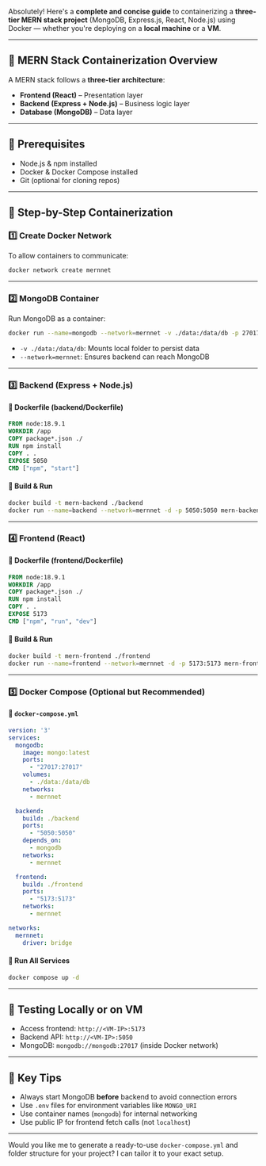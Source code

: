 Absolutely! Here's a **complete and concise guide** to containerizing a **three-tier MERN stack project** (MongoDB, Express.js, React, Node.js) using Docker — whether you're deploying on a **local machine** or a **VM**.

---

## 🚀 MERN Stack Containerization Overview

A MERN stack follows a **three-tier architecture**:
- **Frontend (React)** – Presentation layer
- **Backend (Express + Node.js)** – Business logic layer
- **Database (MongoDB)** – Data layer

---

## 🧰 Prerequisites
- Node.js & npm installed
- Docker & Docker Compose installed
- Git (optional for cloning repos)

---

## 🧱 Step-by-Step Containerization

### 1️⃣ **Create Docker Network**
To allow containers to communicate:
```bash
docker network create mernnet
```

---

### 2️⃣ **MongoDB Container**
Run MongoDB as a container:
```bash
docker run --name=mongodb --network=mernnet -v ./data:/data/db -p 27017:27017 mongo:latest
```
- `-v ./data:/data/db`: Mounts local folder to persist data
- `--network=mernnet`: Ensures backend can reach MongoDB

---

### 3️⃣ **Backend (Express + Node.js)**

#### 🔹 Dockerfile (backend/Dockerfile)
```Dockerfile
FROM node:18.9.1
WORKDIR /app
COPY package*.json ./
RUN npm install
COPY . .
EXPOSE 5050
CMD ["npm", "start"]
```

#### 🔹 Build & Run
```bash
docker build -t mern-backend ./backend
docker run --name=backend --network=mernnet -d -p 5050:5050 mern-backend
```

---

### 4️⃣ **Frontend (React)**

#### 🔹 Dockerfile (frontend/Dockerfile)
```Dockerfile
FROM node:18.9.1
WORKDIR /app
COPY package*.json ./
RUN npm install
COPY . .
EXPOSE 5173
CMD ["npm", "run", "dev"]
```

#### 🔹 Build & Run
```bash
docker build -t mern-frontend ./frontend
docker run --name=frontend --network=mernnet -d -p 5173:5173 mern-frontend
```

---

### 5️⃣ **Docker Compose (Optional but Recommended)**

#### 🔹 `docker-compose.yml`
```yaml
version: '3'
services:
  mongodb:
    image: mongo:latest
    ports:
      - "27017:27017"
    volumes:
      - ./data:/data/db
    networks:
      - mernnet

  backend:
    build: ./backend
    ports:
      - "5050:5050"
    depends_on:
      - mongodb
    networks:
      - mernnet

  frontend:
    build: ./frontend
    ports:
      - "5173:5173"
    networks:
      - mernnet

networks:
  mernnet:
    driver: bridge
```

#### 🔹 Run All Services
```bash
docker compose up -d
```

---

## 🧪 Testing Locally or on VM

- Access frontend: `http://<VM-IP>:5173`
- Backend API: `http://<VM-IP>:5050`
- MongoDB: `mongodb://mongodb:27017` (inside Docker network)

---

## 🧠 Key Tips
- Always start MongoDB **before** backend to avoid connection errors
- Use `.env` files for environment variables like `MONGO_URI`
- Use container names (`mongodb`) for internal networking
- Use public IP for frontend fetch calls (not `localhost`)

---

Would you like me to generate a ready-to-use `docker-compose.yml` and folder structure for your project? I can tailor it to your exact setup.
